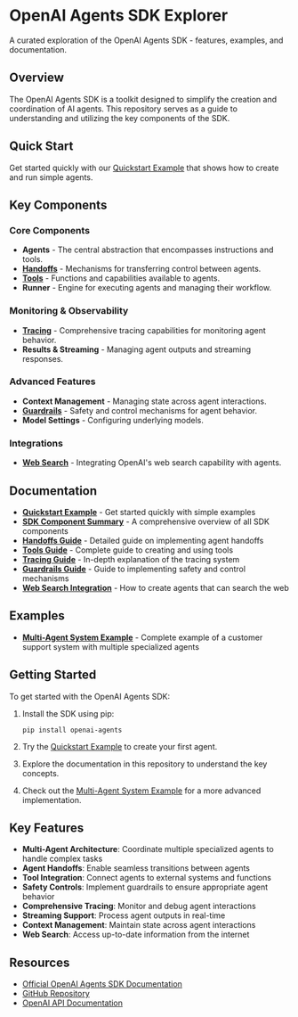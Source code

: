 # OpenAI Agents SDK Explorer

A curated exploration of the OpenAI Agents SDK - features, examples, and documentation.

## Overview

The OpenAI Agents SDK is a toolkit designed to simplify the creation and coordination of AI agents. This repository serves as a guide to understanding and utilizing the key components of the SDK.

## Quick Start

Get started quickly with our [Quickstart Example](docs/quickstart-example.md) that shows how to create and run simple agents.

## Key Components

### Core Components

- **Agents** - The central abstraction that encompasses instructions and tools.
- **[Handoffs](docs/handoffs-guide.md)** - Mechanisms for transferring control between agents.
- **[Tools](docs/tools-guide.md)** - Functions and capabilities available to agents.
- **Runner** - Engine for executing agents and managing their workflow.

### Monitoring & Observability

- **[Tracing](docs/tracing-guide.md)** - Comprehensive tracing capabilities for monitoring agent behavior.
- **Results & Streaming** - Managing agent outputs and streaming responses.

### Advanced Features

- **Context Management** - Managing state across agent interactions.
- **[Guardrails](docs/guardrails-guide.md)** - Safety and control mechanisms for agent behavior.
- **Model Settings** - Configuring underlying models.

### Integrations

- **[Web Search](docs/web-search-integration.md)** - Integrating OpenAI's web search capability with agents.

## Documentation

- [**Quickstart Example**](docs/quickstart-example.md) - Get started quickly with simple examples
- [**SDK Component Summary**](docs/agents-sdk-summary.md) - A comprehensive overview of all SDK components
- [**Handoffs Guide**](docs/handoffs-guide.md) - Detailed guide on implementing agent handoffs
- [**Tools Guide**](docs/tools-guide.md) - Complete guide to creating and using tools
- [**Tracing Guide**](docs/tracing-guide.md) - In-depth explanation of the tracing system
- [**Guardrails Guide**](docs/guardrails-guide.md) - Guide to implementing safety and control mechanisms
- [**Web Search Integration**](docs/web-search-integration.md) - How to create agents that can search the web

## Examples

- [**Multi-Agent System Example**](docs/example-multi-agent-system.md) - Complete example of a customer support system with multiple specialized agents

## Getting Started

To get started with the OpenAI Agents SDK:

1. Install the SDK using pip:
   ```
   pip install openai-agents
   ```

2. Try the [Quickstart Example](docs/quickstart-example.md) to create your first agent.

3. Explore the documentation in this repository to understand the key concepts.

4. Check out the [Multi-Agent System Example](docs/example-multi-agent-system.md) for a more advanced implementation.

## Key Features

- **Multi-Agent Architecture**: Coordinate multiple specialized agents to handle complex tasks
- **Agent Handoffs**: Enable seamless transitions between agents
- **Tool Integration**: Connect agents to external systems and functions
- **Safety Controls**: Implement guardrails to ensure appropriate agent behavior
- **Comprehensive Tracing**: Monitor and debug agent interactions
- **Streaming Support**: Process agent outputs in real-time
- **Context Management**: Maintain state across agent interactions
- **Web Search**: Access up-to-date information from the internet

## Resources

- [Official OpenAI Agents SDK Documentation](https://openai.github.io/openai-agents-python/)
- [GitHub Repository](https://github.com/openai/openai-agents-python)
- [OpenAI API Documentation](https://platform.openai.com/docs/api-reference)
